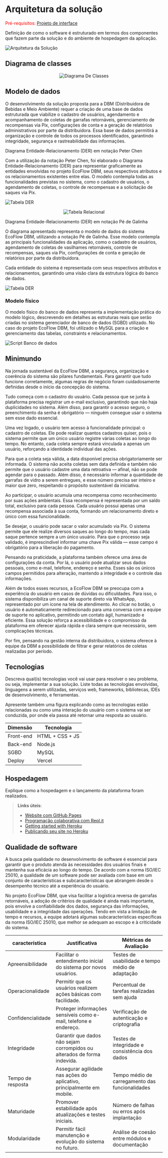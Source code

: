 # Arquitetura da solução

<span style="color:red">Pré-requisitos: <a href="05-Projeto-interface.md"> Projeto de interface</a></span>

Definição de como o software é estruturado em termos dos componentes que fazem parte da solução e do ambiente de hospedagem da aplicação.

![Arquitetura da Solução](images/arquitetura.png)

## Diagrama de classes

<p align="center">
  <img src="images/DiagramaDeClasses.jpg" alt="Diagrama De Classes">
</p>



##  Modelo de dados

O desenvolvimento da solução proposta para a DBM (Distribuidora de Bebidas e Meio Ambiente) requer a criação de uma base de dados estruturada que viabilize o cadastro de usuários, agendamento e acompanhamento de coletas de garrafas retornáveis, gerenciamento de recompensas via Pix, configurações de conta e a geração de relatórios administrativos por parte da distribuidora. Essa base de dados permitirá a organização e controle de todos os processos identificados, garantindo integridade, segurança e rastreabilidade das informações.

Diagrama Entidade-Relacionamento (DER) em notação Peter Chen

Com a utilização da notação Peter Chen, foi elaborado o Diagrama Entidade-Relacionamento (DER) para representar graficamente as entidades envolvidas no projeto EcoFlow DBM, seus respectivos atributos e os relacionamentos existentes entre elas. O modelo contempla todas as funcionalidades previstas no sistema, como o cadastro de usuários, o agendamento de coletas, o controle de recompensas e a solicitação de saques via Pix.

![Tabela DER](images/TabelaDER.png)

<p align="center">
  <img src="images/DERrelacional.jpeg" alt="Tabela Relacional">
</p>



Diagrama Entidade-Relacionamento (DER) em notação Pé de Galinha

O diagrama apresentado representa o modelo de dados do sistema EcoFlow DBM, utilizando a notação Pé de Galinha. Esse modelo contempla as principais funcionalidades da aplicação, como o cadastro de usuários, agendamento de coletas de vasilhames retornáveis, controle de recompensas, saques via Pix, configurações de conta e geração de relatórios por parte da distribuidora.

Cada entidade do sistema é representada com seus respectivos atributos e relacionamentos, garantindo uma visão clara da estrutura lógica do banco de dados. 

![Tabela DER](images/PeGalinha.png)

### Modelo físico

O modelo físico do banco de dados representa a implementação prática do modelo lógico, descrevendo em detalhes as estruturas reais que serão criadas no sistema gerenciador de banco de dados (SGBD) utilizado. No caso do projeto EcoFlow DBM, foi utilizado o MySQL para a criação e gerenciamento das tabelas, constraints e relacionamentos.

![Script Banco de dados](images/scriptsbd.png)


## Minimundo

Na jornada sustentável da EcoFlow DBM, a segurança, organização e coerência do sistema são pilares fundamentais. Para garantir que tudo funcione corretamente, algumas regras de negócio foram cuidadosamente definidas desde o início da concepção do sistema.

Tudo começa com o cadastro do usuário. Cada pessoa que se junta à plataforma precisa registrar um e-mail exclusivo, garantindo que não haja duplicidades no sistema. Além disso, para garantir o acesso seguro, o preenchimento da senha é obrigatório — ninguém consegue usar o sistema sem esse dado essencial.

Uma vez logado, o usuário tem acesso à funcionalidade principal: o cadastro de coletas. Ele pode realizar quantos cadastros quiser, pois o sistema permite que um único usuário registre várias coletas ao longo do tempo. No entanto, cada coleta sempre estará vinculada a apenas um usuário, reforçando a identidade individual das ações.

Para que a coleta seja válida, a data disponível precisa obrigatoriamente ser informada. O sistema não aceita coletas sem data definida e também não permite que o usuário cadastre uma data retroativa — afinal, não se pode agendar para o passado. Além disso, é necessário informar a quantidade de garrafas de vidro a serem entregues, e esse número precisa ser inteiro e maior que zero, respeitando o propósito sustentável da iniciativa.

Ao participar, o usuário acumula uma recompensa como reconhecimento por suas ações ambientais. Essa recompensa é representada por um saldo total, exclusivo para cada pessoa. Cada usuário possui apenas uma recompensa associada à sua conta, formando um relacionamento direto e único com essa funcionalidade.

Se desejar, o usuário pode sacar o valor acumulado via Pix. O sistema permite que ele realize diversos saques ao longo do tempo, mas cada saque pertence sempre a um único usuário. Para que o processo seja validado, é imprescindível informar uma chave Pix válida — esse campo é obrigatório para a liberação do pagamento.

Pensando na praticidade, a plataforma também oferece uma área de configurações da conta. Por lá, o usuário pode atualizar seus dados pessoais, como e-mail, telefone, endereço e senha. Esses são os únicos campos permitidos para alteração, mantendo a integridade e o controle das informações.

Além de todos esses recursos, a EcoFlow DBM se preocupa com a experiência do usuário em casos de dúvidas ou dificuldades. Para isso, o sistema disponibiliza um canal de suporte direto via WhatsApp, representado por um ícone na tela de atendimento. Ao clicar no botão, o usuário é automaticamente redirecionado para uma conversa com a equipe de suporte no aplicativo, permitindo um contato ágil, humanizado e eficiente. Essa solução reforça a acessibilidade e o compromisso da plataforma em oferecer ajuda rápida e clara sempre que necessário, sem complicações técnicas.

Por fim, pensando na gestão interna da distribuidora, o sistema oferece à equipe da DBM a possibilidade de filtrar e gerar relatórios de coletas realizadas por período.

## Tecnologias

Descreva qual(is) tecnologias você vai usar para resolver o seu problema, ou seja, implementar a sua solução. Liste todas as tecnologias envolvidas, linguagens a serem utilizadas, serviços web, frameworks, bibliotecas, IDEs de desenvolvimento, e ferramentas.

Apresente também uma figura explicando como as tecnologias estão relacionadas ou como uma interação do usuário com o sistema vai ser conduzida, por onde ela passa até retornar uma resposta ao usuário.


| **Dimensão**   | **Tecnologia**  |
| ---            | ---             |
| Front-end      | HTML + CSS + JS  |
| Back-end       | Node.js         |
| SGBD           | MySQL           |
| Deploy         | Vercel      |


## Hospedagem

Explique como a hospedagem e o lançamento da plataforma foram realizados.

> **Links úteis**:
> - [Website com GitHub Pages](https://pages.github.com/)
> - [Programação colaborativa com Repl.it](https://repl.it/)
> - [Getting started with Heroku](https://devcenter.heroku.com/start)
> - [Publicando seu site no Heroku](http://pythonclub.com.br/publicando-seu-hello-world-no-heroku.html)

## Qualidade de software

A busca pela qualidade no desenvolvimento de software é essencial para garantir que o produto atenda às necessidades dos usuários finais e mantenha sua eficácia ao longo do tempo. De acordo com a norma ISO/IEC 25010, a qualidade de um software pode ser avaliada com base em um conjunto de características e subcaracterísticas que abrangem desde o desempenho técnico até a experiência do usuário.

No projeto EcoFlow DBM, que visa facilitar a logística reversa de garrafas retornáveis, a adoção de critérios de qualidade é ainda mais importante, pois envolve a confiabilidade dos dados, segurança das informações, usabilidade e a integridade das operações. Tendo em vista a limitação de tempo e recursos, a equipe adotará algumas subcaracterísticas específicas da norma ISO/IEC 25010, que melhor se adequam ao escopo e à criticidade do sistema.


| característica  | Justificativa                                                                 | Métricas de Avaliação                              |
|--------------------|-------------------------------------------------------------------------------|----------------------------------------------------|
| Apreensibilidade   | Facilitar o entendimento inicial do sistema por novos usuários.              | Testes de usabilidade e tempo médio de adaptação   |
| Operacionalidade   | Permitir que os usuários realizem ações básicas com facilidade.              | Percentual de tarefas realizadas sem ajuda         |
| Confidencialidade  | Proteger informações sensíveis como e-mail, telefone e endereço.             | Verificação de autenticação e criptografia         |
| Integridade        | Garantir que dados não sejam corrompidos ou alterados de forma indevida.     | Testes de integridade e consistência dos dados     |
| Tempo de resposta  | Assegurar agilidade nas ações do aplicativo, principalmente em mobile.       | Tempo médio de carregamento das funcionalidades    |
| Maturidade         | Promover estabilidade após atualizações e testes iniciais.                   | Número de falhas ou erros após implantação         |
| Modularidade       | Permitir fácil manutenção e evolução do sistema no futuro.                   | Análise de coesão entre módulos e documentação     |



